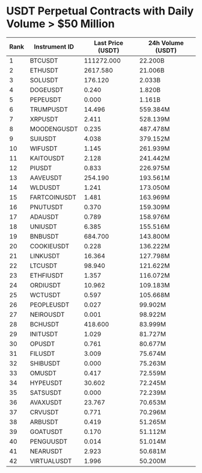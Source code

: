 # USDT Perpetual Contracts with Daily Volume > $50 Million

| Rank | Instrument ID | Last Price (USDT) | 24h Volume (USDT) |
|------|---------------|-------------------|-------------------|
| 1 | BTCUSDT | 111272.000 | 22.200B |
| 2 | ETHUSDT | 2617.580 | 21.006B |
| 3 | SOLUSDT | 176.120 | 2.033B |
| 4 | DOGEUSDT | 0.240 | 1.820B |
| 5 | PEPEUSDT | 0.000 | 1.161B |
| 6 | TRUMPUSDT | 14.496 | 559.384M |
| 7 | XRPUSDT | 2.411 | 528.139M |
| 8 | MOODENGUSDT | 0.235 | 487.478M |
| 9 | SUIUSDT | 4.038 | 379.152M |
| 10 | WIFUSDT | 1.145 | 261.939M |
| 11 | KAITOUSDT | 2.128 | 241.442M |
| 12 | PIUSDT | 0.833 | 226.975M |
| 13 | AAVEUSDT | 254.190 | 193.561M |
| 14 | WLDUSDT | 1.241 | 173.050M |
| 15 | FARTCOINUSDT | 1.481 | 163.969M |
| 16 | PNUTUSDT | 0.370 | 159.309M |
| 17 | ADAUSDT | 0.789 | 158.976M |
| 18 | UNIUSDT | 6.385 | 155.516M |
| 19 | BNBUSDT | 684.700 | 143.800M |
| 20 | COOKIEUSDT | 0.228 | 136.222M |
| 21 | LINKUSDT | 16.364 | 127.798M |
| 22 | LTCUSDT | 98.940 | 121.622M |
| 23 | ETHFIUSDT | 1.357 | 116.072M |
| 24 | ORDIUSDT | 10.962 | 109.183M |
| 25 | WCTUSDT | 0.597 | 105.668M |
| 26 | PEOPLEUSDT | 0.027 | 99.902M |
| 27 | NEIROUSDT | 0.001 | 98.922M |
| 28 | BCHUSDT | 418.600 | 83.999M |
| 29 | INITUSDT | 1.029 | 81.727M |
| 30 | OPUSDT | 0.761 | 80.677M |
| 31 | FILUSDT | 3.009 | 75.674M |
| 32 | SHIBUSDT | 0.000 | 75.263M |
| 33 | OMUSDT | 0.417 | 72.559M |
| 34 | HYPEUSDT | 30.602 | 72.245M |
| 35 | SATSUSDT | 0.000 | 72.239M |
| 36 | AVAXUSDT | 23.767 | 70.653M |
| 37 | CRVUSDT | 0.771 | 70.296M |
| 38 | ARBUSDT | 0.419 | 51.265M |
| 39 | GOATUSDT | 0.170 | 51.112M |
| 40 | PENGUUSDT | 0.014 | 51.014M |
| 41 | NEARUSDT | 2.923 | 50.681M |
| 42 | VIRTUALUSDT | 1.996 | 50.200M |

